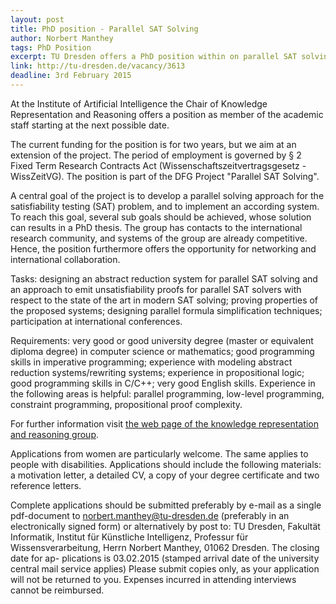 ```yaml
---
layout: post
title: PhD position - Parallel SAT Solving
author: Norbert Manthey
tags: PhD Position
excerpt: TU Dresden offers a PhD position within on parallel SAT solving, which offers both theoretical and applied research.
link: http://tu-dresden.de/vacancy/3613
deadline: 3rd February 2015
---
```


At the Institute of Artificial Intelligence the Chair of Knowledge Representation and
Reasoning offers a position as member of the academic staff starting at the next possible date. 

The current funding for the position is for two years, but we aim at an extension of the project. The period of employment is governed by § 2 Fixed Term Research Contracts Act (Wissenschaftszeitvertragsgesetz - WissZeitVG). The position is part of the DFG Project "Parallel SAT Solving".

A central goal of the project is to develop a parallel solving approach for the satisfiability testing (SAT) problem, and to implement an according system. To reach this goal, several sub goals should be achieved, whose solution can results in a PhD thesis. The group has contacts to the international research community, and systems of the group are already competitive. Hence, the position furthermore offers the opportunity for networking and international collaboration.

Tasks: designing an abstract reduction system for parallel SAT solving and an approach to emit unsatisfiability proofs for parallel SAT solvers with respect to the state of the art in modern SAT solving; proving properties of the proposed systems; designing parallel formula simplification techniques; participation at international conferences.

Requirements: very good or good university degree (master or equivalent diploma degree) in computer science or mathematics; good programming skills in imperative programming; experience with modeling abstract reduction systems/rewriting systems; experience in propositional logic; good programming skills in C/C++; very good English skills. Experience in the following areas is helpful: parallel programming, low-level programming, constraint programming, propositional proof complexity.

For further information visit [the web page of the knowledge representation and reasoning group](http://www.wv.inf.tu-dresden.de/research.html).

Applications from women are particularly welcome. The same applies to people with disabilities. Applications should include the following materials: a motivation letter, a detailed CV, a copy of your degree certificate and two reference letters.

Complete applications should be submitted preferably by e-mail as a single pdf-document to norbert.manthey@tu-dresden.de (preferably in an electronically signed form) or alternatively by post to: TU Dresden, Fakultät Informatik, Institut für Künstliche Intelligenz, Professur für Wissensverarbeitung, Herrn Norbert Manthey, 01062 Dresden. The closing date for ap- plications is 03.02.2015 (stamped arrival date of the university central mail service applies) Please submit copies only, as your application will not be returned to you. Expenses incurred in attending interviews cannot be reimbursed.
